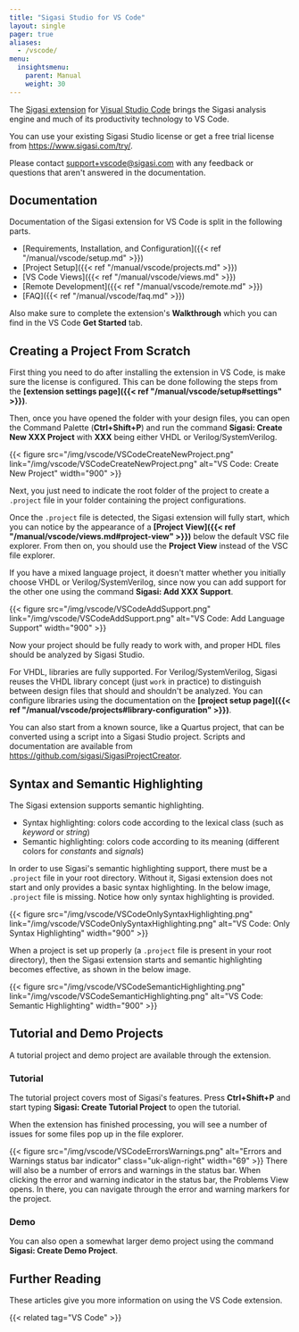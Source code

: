 ```yaml
---
title: "Sigasi Studio for VS Code"
layout: single
pager: true
aliases:
  - /vscode/
menu:
  insightsmenu:
    parent: Manual
    weight: 30
---
```


The [Sigasi extension](https://marketplace.visualstudio.com/items?itemName=Sigasi.sigasi-vscode) for [Visual Studio Code] brings the Sigasi analysis engine and much of its productivity technology to VS Code.

You can use your existing Sigasi Studio license or get a free trial license from <https://www.sigasi.com/try/>.

Please contact [support+vscode@sigasi.com](mailto:support+vscode@sigasi.com) with any feedback or questions that aren't answered in the documentation.

## Documentation

Documentation of the Sigasi extension for VS Code is split in the following parts.

* [Requirements, Installation, and Configuration]({{< ref "/manual/vscode/setup.md" >}})
* [Project Setup]({{< ref "/manual/vscode/projects.md" >}})
* [VS Code Views]({{< ref "/manual/vscode/views.md" >}})
* [Remote Development]({{< ref "/manual/vscode/remote.md" >}})
* [FAQ]({{< ref "/manual/vscode/faq.md" >}})

Also make sure to complete the extension's **Walkthrough** which you can find in the VS Code **Get Started** tab.

## Creating a Project From Scratch

First thing you need to do after installing the extension in VS Code, is make sure the license is configured. 
This can be done following the steps from the **[extension settings page]({{< ref "/manual/vscode/setup#settings" >}})**.

Then, once you have opened the folder with your design files, you can open the Command Palette (**Ctrl+Shift+P**) and run the command **Sigasi: Create New XXX Project** with **XXX** being either VHDL or Verilog/SystemVerilog.

{{< figure src="/img/vscode/VSCodeCreateNewProject.png" link="/img/vscode/VSCodeCreateNewProject.png" alt="VS Code: Create New Project"  width="900" >}}
 
Next, you just need to indicate the root folder of the project to create a `.project` file in your folder containing the project configurations. 

Once the `.project` file is detected, the Sigasi extension will fully start, which you can notice by the appearance of a **[Project View]({{< ref "/manual/vscode/views.md#project-view" >}})** below the default VSC file explorer. 
From then on, you should use the **Project View** instead of the VSC file explorer. 

If you have a mixed language project, it doesn't matter whether you initially choose VHDL or Verilog/SystemVerilog, since now you can add support for the other one using the command **Sigasi: Add XXX Support**.

{{< figure src="/img/vscode/VSCodeAddSupport.png" link="/img/vscode/VSCodeAddSupport.png" alt="VS Code: Add Language Support"  width="900" >}}

Now your project should be fully ready to work with, and proper HDL files should be analyzed by Sigasi Studio.

For VHDL, libraries are fully supported. For Verilog/SystemVerilog, Sigasi reuses the VHDL library concept (just `work` in practice) to distinguish between design files that should and shouldn't be analyzed. 
You can configure libraries using the documentation on the **[project setup page]({{< ref "/manual/vscode/projects#library-configuration" >}})**.  

You can also start from a known source, like a Quartus project, that can be converted using a script into a Sigasi Studio project. 
Scripts and documentation are available from https://github.com/sigasi/SigasiProjectCreator.

## Syntax and Semantic Highlighting

The Sigasi extension supports semantic highlighting.
* Syntax highlighting: colors code according to the lexical class (such as *keyword* or *string*)
* Semantic highlighting: colors code according to its meaning (different colors for *constants* and *signals*)

In order to use Sigasi's semantic highlighting support, there must be a `.project` file in your root directory. Without it, Sigasi extension does not start and only provides a basic syntax highlighting. In the below image, `.project` file is missing. Notice how only syntax highlighting is provided.

{{< figure src="/img/vscode/VSCodeOnlySyntaxHighlighting.png" link="/img/vscode/VSCodeOnlySyntaxHighlighting.png" alt="VS Code: Only Syntax Highlighting"  width="900" >}}

When a project is set up properly (a `.project` file is present in your root directory), then the Sigasi extension starts and semantic highlighting becomes effective, as shown in the below image.

{{< figure src="/img/vscode/VSCodeSemanticHighlighting.png" link="/img/vscode/VSCodeSemanticHighlighting.png" alt="VS Code: Semantic Highlighting"  width="900" >}}

## Tutorial and Demo Projects

A tutorial project and demo project are available through the extension.

### Tutorial

The tutorial project covers most of Sigasi's features.
Press **Ctrl+Shift+P** and start typing **Sigasi: Create Tutorial Project** to open the tutorial.

When the extension has finished processing, you will see a number of issues for some files pop up in the file explorer.

{{< figure src="/img/vscode/VSCodeErrorsWarnings.png" alt="Errors and Warnings status bar indicator" class="uk-align-right" width="69" >}}
There will also be a number of errors and warnings in the status bar.
When clicking the error and warning indicator in the status bar, the Problems View opens.
In there, you can navigate through the error and warning markers for the project.

### Demo

You can also open a somewhat larger demo project using the command **Sigasi: Create Demo Project**.

## Further Reading

These articles give you more information on using the VS Code extension.

{{< related tag="VS Code" >}}

[Visual Studio Code]: https://code.visualstudio.com/
